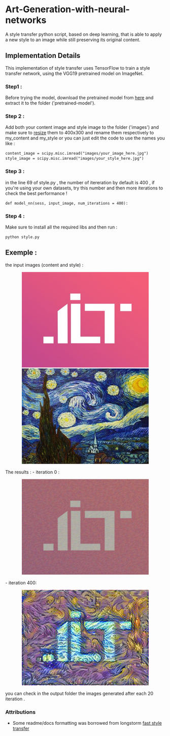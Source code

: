 # Art-Generation-with-neural-networks
A style transfer python script, based on deep learning, that is able to apply a new style to an image while still preserving its original content.

## Implementation Details
This implementation of style transfer uses TensorFlow to train a style transfer network, using the VGG19 pretrained model on ImageNet.
### Step1 :
Before trying the model, download the pretrained model from [here](https://www.kaggle.com/teksab/imagenetvggverydeep19mat#imagenet-vgg-verydeep-19.mat) and extract it to the folder ('pretrained-model').
### Step 2 : 
Add both your content image and style image to the folder ('images') and make sure to [resize](http://picresize.com/) them to 400x300 and rename them respectively to my_content and my_style or you can just edit the code to use the names you like : 
```
content_image = scipy.misc.imread("images/your_image_here.jpg")
style_image = scipy.misc.imread("images/your_style_here.jpg")
```
### Step 3 : 
in the line 69 of style.py , the number of itereration by default is 400 , if you're using your own datasets, try this number and then more iterations to check the best performance !
```
def model_nn(sess, input_image, num_iterations = 400):
```
### Step 4 :
Make sure to install all the required libs and then run : 
```
python style.py
```
## Exemple : 
the input images (content and style) : 
<p align = 'center'>
  <img src = 'images/my_content.jpg'>
  <img src = 'images/my_style.jpg'>
</p>
The results : 
- iteration 0 :
<p align = 'center'>
  <img src = 'output/0.png'>
</p>
- iteration 400:
<p align = 'center'>
  <img src = 'output/generated_image.jpg'>
</p>
you can check in the output folder the images generated after each 20 iteration .

### Attributions
- Some readme/docs formatting was borrowed from longstorm [fast style transfer](https://github.com/lengstrom/fast-style-transfer)

